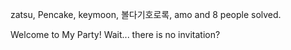 zatsu, Pencake, keymoon, 볼다기호로록, amo and 8 people solved.

Welcome to My Party! Wait... there is no invitation?

